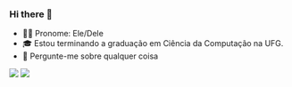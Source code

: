 ### Hi there 👋

- 👨‍💻 Pronome: Ele/Dele 
- 🎓 Estou terminando a graduação em Ciência da Computação na UFG.
- 💬 Pergunte-me sobre qualquer coisa

<img src="https://github-readme-stats.vercel.app/api?username=matheusnamorim&count_private=true&show_icons=true">
<img src="https://github-readme-stats.vercel.app/api/top-langs/?username=matheusnamorim">
<!--
**matheusnamorim/matheusnamorim** is a ✨ _special_ ✨ repository because its `README.md` (this file) appears on your GitHub profile.

Here are some ideas to get you started:

- 🔭 I’m currently working on ...
- 🌱 I’m currently learning ...
- 👯 I’m looking to collaborate on ...
- 🤔 I’m looking for help with ...
- 💬 Ask me about ...
- 📫 How to reach me: ...
- 😄 Pronouns: ...
- ⚡ Fun fact: ...
-->
